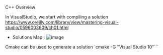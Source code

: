 C++ Overview

In VisualStudio, we start with compiling a solution
https://www.oreilly.com/library/view/mastering-visual-studio/0596003609/ch01.html

- Solutions Map : ![image](https://user-images.githubusercontent.com/32699647/196852478-52e525f4-84ff-4820-b56b-40873aeb2112.png)


Cmake can be used to generate a solution
`cmake -G "Visual Studio 10"```
